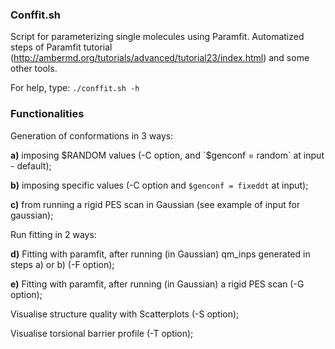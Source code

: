 ### Conffit.sh

Script for parameterizing single molecules using Paramfit. Automatized steps of Paramfit tutorial (http://ambermd.org/tutorials/advanced/tutorial23/index.html) and some other tools.

For help, type:  `./conffit.sh -h` 

### Functionalities

Generation of conformations in 3 ways:

  **a)** imposing $RANDOM values (-C option, and `$genconf = random` at input - default);

  **b)** imposing specific values (-C option and `$genconf = fixeddt` at input); 

  **c)** from running a rigid PES scan in Gaussian (see example of input for gaussian); 

Run fitting in 2 ways:

  **d)** Fitting with paramfit, after running (in Gaussian) qm_inps generated in steps a) or b) (-F option); 

  **e)** Fitting with paramfit, after running (in Gaussian) a rigid PES scan (-G option);

Visualise structure quality with Scatterplots (-S option);

Visualise torsional barrier profile (-T option);
